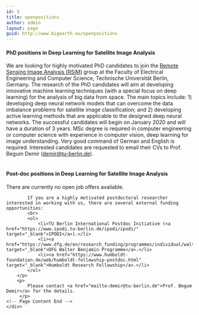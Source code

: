 ```yaml
---
id: 5
title: openpositions
author: admin
layout: page
guid: http://www.bigearth.eu/openpositions
---
```

<div class="bg-faded p-4 my-4">
	<div class="bg-faded p-4 my-4">
	<!-- Page Content -->
	<h4>PhD positions in Deep Learning for Satellite Image Analysis</h4>
 	<div class="row">
		<div class="col-12">
			We are looking for highly motivated PhD candidates to join the <a href="https://www.rsim.tu-berlin.de/menue/remote_sensing_image_analysis_group/" target="_blank">Remote Sensing Image Analysis (RSiM)</a> group at the Faculty of Electrical Engineering and Computer Science, Technische Universität Berlin, Germany. The research of the PhD candidates will aim at developing innovative machine learning techniques (with a special focus on deep learning) for the analysis of big data from space. The main topics include: 1) developing deep neural network models that can overcome the data imbalance problems for satellite image classification; and 2) developing active learning methods that are applicable to the designed deep neural networks. The successful candidates will begin on January 2020 and will have a duration of 3 years. MSc degree is required in computer engineering or computer science with experience in computer vision, deep learning for image understanding. Very good command of German and English is required. Interested candidates are requested to email their CVs to Prof. Begum Demir (<a href="mailto:demir@tu-berlin.de" target="_blank">demir@tu-berlin.de</a>).
		</div>
	</div>
	<br />
	<h4>Post-doc positions in Deep Learning for Satellite Image Analysis</h4>
 	<div class="row">
		<div class="col-12">
		<p>
			There are currently no open job offers available.<br/>

			If you are a highly motivated postdoctoral researcher interested in working with us, there are several external funding opportunities:
			<br>
			<ol>	
				<li>TU Berlin International Postdoc Initiative (<a href="https://www.ipodi.tu-berlin.de/ipodi/ipodi/" target="_blank">IPODI</a>).</li>
				<li><a href="https://www.dfg.de/en/research_funding/programmes/individual/walter_benjamin/index.html" target="_blank">DFG Walter Benjamin Programme</a>.</li>
				<li><a href="https://www.humboldt-foundation.de/web/humboldt-fellowship-postdoc.html" target="_blank">Humboldt Research Fellowship</a>.</li>
			</ol>
		</p>
		<p>
			Please contact <a href="mailto:demir@tu-berlin.de">Prof. Begum Demir</a> for the details. 
		 </p>
	<!-- Page Content End -->
    </div>
</div>